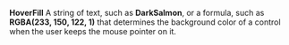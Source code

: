**HoverFill** A string of text, such as **DarkSalmon**, or a formula, such as **RGBA(233, 150, 122, 1)** that determines the background color of a control when the user keeps the mouse pointer on it.
